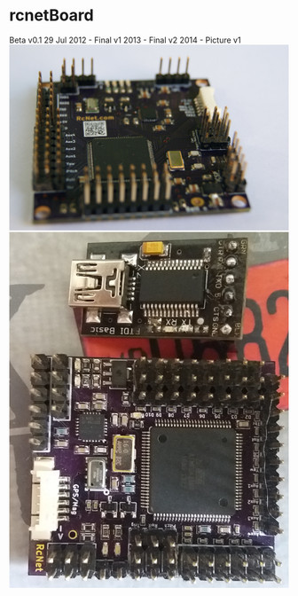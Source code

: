 rcnetBoard
==========
Beta v0.1 29 Jul 2012 - Final v1 2013 - Final v2 2014 - Picture v1
![RcNetBoard](images/newpcb2.jpg)
![RcNetBoard](images/8.jpg)
